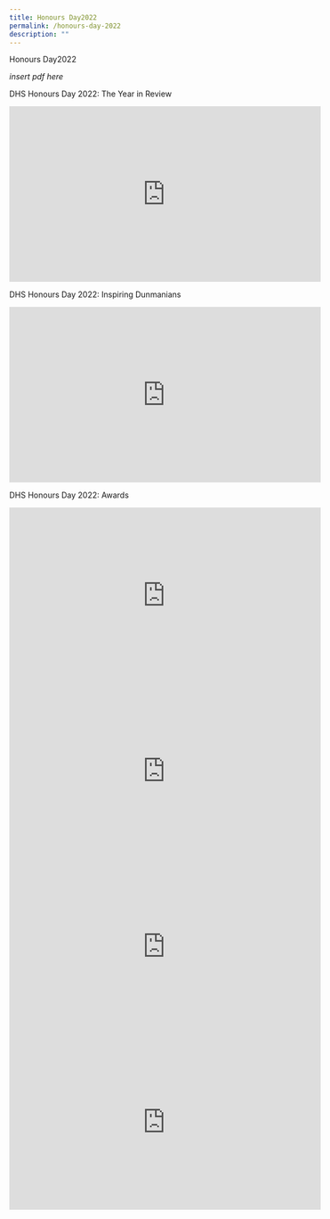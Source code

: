 ```yaml
---
title: Honours Day2022
permalink: /honours-day-2022
description: ""
---
```

Honours Day2022

*insert pdf here*


DHS Honours Day 2022: The Year in Review

<iframe width="560" height="315" src="https://www.youtube.com/embed/Mh2rmCOoTbs" title="YouTube video player" frameborder="0" allow="accelerometer; autoplay; clipboard-write; encrypted-media; gyroscope; picture-in-picture" allowfullscreen></iframe>

DHS Honours Day 2022: Inspiring Dunmanians

<iframe width="560" height="315" src="https://www.youtube.com/embed/YpFw4_xh30g" title="YouTube video player" frameborder="0" allow="accelerometer; autoplay; clipboard-write; encrypted-media; gyroscope; picture-in-picture" allowfullscreen></iframe>


DHS Honours Day 2022: Awards

<iframe width="560" height="315" src="https://www.youtube.com/embed/BYz0RSkhZpc" title="YouTube video player" frameborder="0" allow="accelerometer; autoplay; clipboard-write; encrypted-media; gyroscope; picture-in-picture" allowfullscreen></iframe>
<br>
<iframe width="560" height="315" src="https://www.youtube.com/embed/BhItbjbML1k" title="YouTube video player" frameborder="0" allow="accelerometer; autoplay; clipboard-write; encrypted-media; gyroscope; picture-in-picture" allowfullscreen></iframe>
<br>
<iframe width="560" height="315" src="https://www.youtube.com/embed/n5IfXy9AI3I" title="YouTube video player" frameborder="0" allow="accelerometer; autoplay; clipboard-write; encrypted-media; gyroscope; picture-in-picture" allowfullscreen></iframe>
<br>
<iframe width="560" height="315" src="https://www.youtube.com/embed/g-4FPcaib9I" title="YouTube video player" frameborder="0" allow="accelerometer; autoplay; clipboard-write; encrypted-media; gyroscope; picture-in-picture" allowfullscreen></iframe>